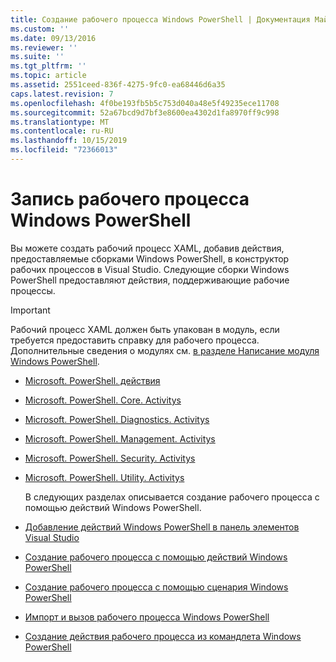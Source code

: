 ```yaml
---
title: Создание рабочего процесса Windows PowerShell | Документация Майкрософт
ms.custom: ''
ms.date: 09/13/2016
ms.reviewer: ''
ms.suite: ''
ms.tgt_pltfrm: ''
ms.topic: article
ms.assetid: 2551ceed-836f-4275-9fc0-ea68446d6a35
caps.latest.revision: 7
ms.openlocfilehash: 4f0be193fb5b5c753d040a48e5f49235ece11708
ms.sourcegitcommit: 52a67bcd9d7bf3e8600ea4302d1fa8970ff9c998
ms.translationtype: MT
ms.contentlocale: ru-RU
ms.lasthandoff: 10/15/2019
ms.locfileid: "72366013"
---
```

# <a name="writing-a-windows-powershell-workflow"></a>Запись рабочего процесса Windows PowerShell

Вы можете создать рабочий процесс XAML, добавив действия, предоставляемые сборками Windows PowerShell, в конструктор рабочих процессов в Visual Studio. Следующие сборки Windows PowerShell предоставляют действия, поддерживающие рабочие процессы.

> [!IMPORTANT]
> Рабочий процесс XAML должен быть упакован в модуль, если требуется предоставить справку для рабочего процесса. Дополнительные сведения о модулях см. [в разделе Написание модуля Windows PowerShell](../module/writing-a-windows-powershell-module.md).

- [Microsoft. PowerShell. действия](/dotnet/api/Microsoft.PowerShell.Activities)

- [Microsoft. PowerShell. Core. Activitys](/dotnet/api/Microsoft.PowerShell.Core.Activities)

- [Microsoft. PowerShell. Diagnostics. Activitys](/dotnet/api/Microsoft.PowerShell.Diagnostics.Activities)

- [Microsoft. PowerShell. Management. Activitys](/dotnet/api/Microsoft.PowerShell.Management.Activities)

- [Microsoft. PowerShell. Security. Activitys](/dotnet/api/Microsoft.PowerShell.Security.Activities)

- [Microsoft. PowerShell. Utility. Activitys](/dotnet/api/Microsoft.PowerShell.Utility.Activities)

  В следующих разделах описывается создание рабочего процесса с помощью действий Windows PowerShell.

- [Добавление действий Windows PowerShell в панель элементов Visual Studio](./adding-windows-powershell-activities-to-the-visual-studio-toolbox.md)

- [Создание рабочего процесса с помощью действий Windows PowerShell](./creating-a-workflow-with-windows-powershell-activities.md)

- [Создание рабочего процесса с помощью сценария Windows PowerShell](./creating-a-workflow-by-using-a-windows-powershell-script.md)

- [Импорт и вызов рабочего процесса Windows PowerShell](./importing-and-invoking-a-windows-powershell-workflow.md)

- [Создание действия рабочего процесса из командлета Windows PowerShell](./creating-a-workflow-activity-from-a-windows-powershell-cmdlet.md)